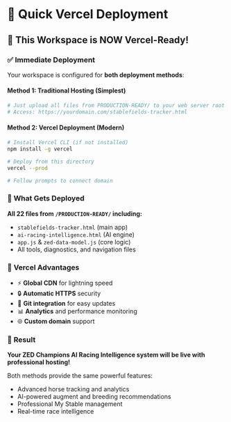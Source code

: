 # 🚀 Quick Vercel Deployment

## 🎯 **This Workspace is NOW Vercel-Ready!**

### ✅ **Immediate Deployment**

Your workspace is configured for **both deployment methods**:

#### **Method 1: Traditional Hosting** (Simplest)
```bash
# Just upload all files from PRODUCTION-READY/ to your web server root
# Access: https://yourdomain.com/stablefields-tracker.html
```

#### **Method 2: Vercel Deployment** (Modern)
```bash
# Install Vercel CLI (if not installed)
npm install -g vercel

# Deploy from this directory
vercel --prod

# Follow prompts to connect domain
```

### 📁 **What Gets Deployed**

**All 22 files from `/PRODUCTION-READY/` including:**
- `stablefields-tracker.html` (main app)
- `ai-racing-intelligence.html` (AI engine) 
- `app.js` & `zed-data-model.js` (core logic)
- All tools, diagnostics, and navigation files

### 🎯 **Vercel Advantages**

- ⚡ **Global CDN** for lightning speed
- 🔒 **Automatic HTTPS** security
- 🔄 **Git integration** for easy updates  
- 📊 **Analytics** and performance monitoring
- 🌐 **Custom domain** support

### 🎉 **Result**

**Your ZED Champions AI Racing Intelligence system will be live with professional hosting!**

Both methods provide the same powerful features:
- Advanced horse tracking and analytics
- AI-powered augment and breeding recommendations
- Professional My Stable management
- Real-time race intelligence

